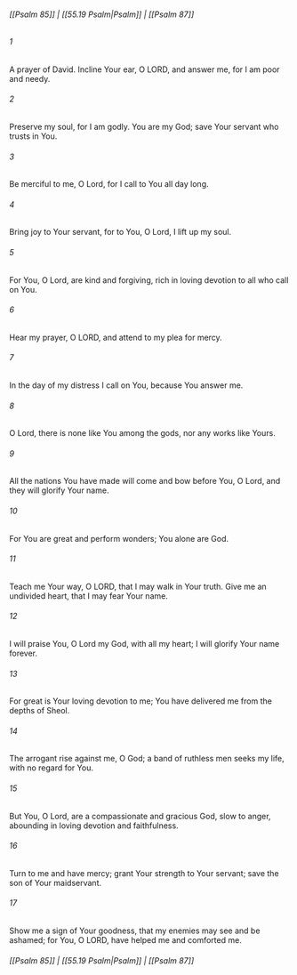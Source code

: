 
###### [[Psalm 85]] | [[55.19 Psalm|Psalm]] | [[Psalm 87]]

###### 1
A prayer of David. Incline Your ear, O LORD, and answer me, for I am poor and needy.
###### 2
Preserve my soul, for I am godly. You are my God; save Your servant who trusts in You.
###### 3
Be merciful to me, O Lord, for I call to You all day long.
###### 4
Bring joy to Your servant, for to You, O Lord, I lift up my soul.
###### 5
For You, O Lord, are kind and forgiving, rich in loving devotion to all who call on You.
###### 6
Hear my prayer, O LORD, and attend to my plea for mercy.
###### 7
In the day of my distress I call on You, because You answer me.
###### 8
O Lord, there is none like You among the gods, nor any works like Yours.
###### 9
All the nations You have made will come and bow before You, O Lord, and they will glorify Your name.
###### 10
For You are great and perform wonders; You alone are God.
###### 11
Teach me Your way, O LORD, that I may walk in Your truth. Give me an undivided heart, that I may fear Your name.
###### 12
I will praise You, O Lord my God, with all my heart; I will glorify Your name forever.
###### 13
For great is Your loving devotion to me; You have delivered me from the depths of Sheol.
###### 14
The arrogant rise against me, O God; a band of ruthless men seeks my life, with no regard for You.
###### 15
But You, O Lord, are a compassionate and gracious God, slow to anger, abounding in loving devotion and faithfulness.
###### 16
Turn to me and have mercy; grant Your strength to Your servant; save the son of Your maidservant.
###### 17
Show me a sign of Your goodness, that my enemies may see and be ashamed; for You, O LORD, have helped me and comforted me.

###### [[Psalm 85]] | [[55.19 Psalm|Psalm]] | [[Psalm 87]]
